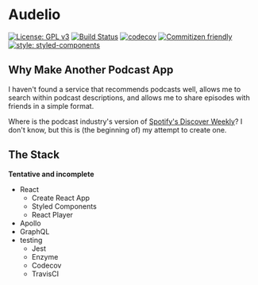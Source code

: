 # Audelio
[![License: GPL v3](https://img.shields.io/badge/License-GPL%20v3-blue.svg)](https://www.gnu.org/licenses/gpl-3.0) [![Build Status](https://travis-ci.com/veekas/audelio.svg?token=qnieVSb48paYrc16EzxC&branch=master)](https://travis-ci.com/veekas/audelio) [![codecov](https://codecov.io/gh/veekas/audelio/branch/master/graph/badge.svg?token=kqxI4PS58L)](https://codecov.io/gh/veekas/audelio) [![Commitizen friendly](https://img.shields.io/badge/commitizen-friendly-brightgreen.svg)](http://commitizen.github.io/cz-cli/) [![style: styled-components](https://img.shields.io/badge/style-%F0%9F%92%85%20styled--components-orange.svg?colorB=daa357&colorA=db748e)](https://github.com/styled-components/styled-components)

## Why Make Another Podcast App

I haven't found a service that recommends podcasts well, allows me to search within podcast descriptions, and allows me to share episodes with friends in a simple format.

Where is the podcast industry's version of [Spotify's Discover Weekly](https://gizmodo.com/spotifys-new-discover-weekly-playlist-knows-you-so-we-1718992287)? I don't know, but this is (the beginning of) my attempt to create one.

## The Stack

**Tentative and incomplete**

- React
  - Create React App
  - Styled Components
  - React Player
- Apollo
- GraphQL
- testing
  - Jest
  - Enzyme
  - Codecov
  - TravisCI
